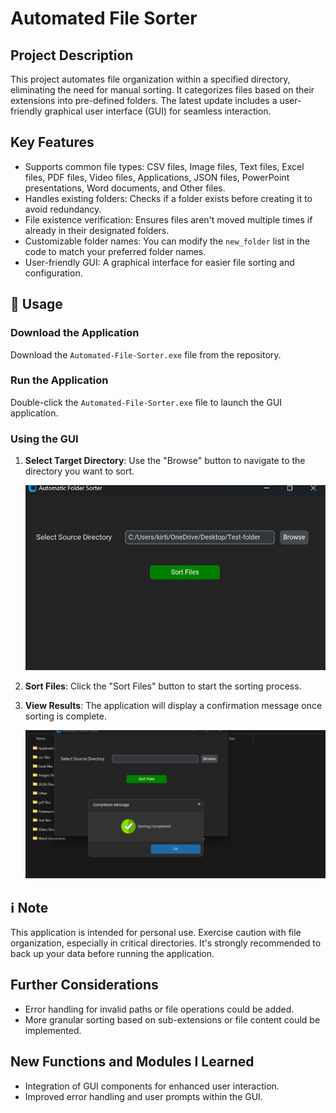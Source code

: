 # Automated File Sorter

## Project Description
This project automates file organization within a specified directory, eliminating the need for manual sorting. It categorizes files based on their extensions into pre-defined folders. The latest update includes a user-friendly graphical user interface (GUI) for seamless interaction.

## Key Features
- Supports common file types: CSV files, Image files, Text files, Excel files, PDF files, Video files, Applications, JSON files, PowerPoint presentations, Word documents, and Other files.
- Handles existing folders: Checks if a folder exists before creating it to avoid redundancy.
- File existence verification: Ensures files aren't moved multiple times if already in their designated folders.
- Customizable folder names: You can modify the `new_folder` list in the code to match your preferred folder names.
- User-friendly GUI: A graphical interface for easier file sorting and configuration.

## 🚀 Usage
### Download the Application
Download the `Automated-File-Sorter.exe` file from the repository.

### Run the Application
Double-click the `Automated-File-Sorter.exe` file to launch the GUI application.

### Using the GUI
1. **Select Target Directory**: Use the "Browse" button to navigate to the directory you want to sort.
   
   ![Select Target Directory](images/select_directory.png)

2. **Sort Files**: Click the "Sort Files" button to start the sorting process.

3. **View Results**: The application will display a confirmation message once sorting is complete.

   ![View Results](images/sorting_complete.png)

## ℹ️ Note
This application is intended for personal use. Exercise caution with file organization, especially in critical directories. It's strongly recommended to back up your data before running the application.

## Further Considerations
- Error handling for invalid paths or file operations could be added.
- More granular sorting based on sub-extensions or file content could be implemented.

## New Functions and Modules I Learned
- Integration of GUI components for enhanced user interaction.
- Improved error handling and user prompts within the GUI.
